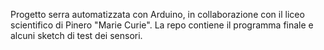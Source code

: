 Progetto serra automatizzata con Arduino, in collaborazione con il liceo scientifico di Pinero "Marie Curie".
La repo contiene il programma finale e alcuni sketch di test dei sensori.
